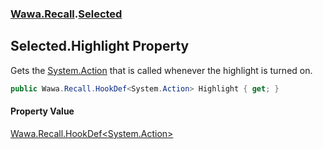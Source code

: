 ### [Wawa.Recall](Wawa.Recall.md 'Wawa.Recall').[Selected](Selected.md 'Wawa.Recall.Selected')

## Selected.Highlight Property

Gets the [System.Action](https://docs.microsoft.com/en-us/dotnet/api/System.Action 'System.Action') that is called whenever the highlight is turned on.

```csharp
public Wawa.Recall.HookDef<System.Action> Highlight { get; }
```

#### Property Value
[Wawa.Recall.HookDef&lt;](HookDef{T}.md 'Wawa.Recall.HookDef<T>')[System.Action](https://docs.microsoft.com/en-us/dotnet/api/System.Action 'System.Action')[&gt;](HookDef{T}.md 'Wawa.Recall.HookDef<T>')